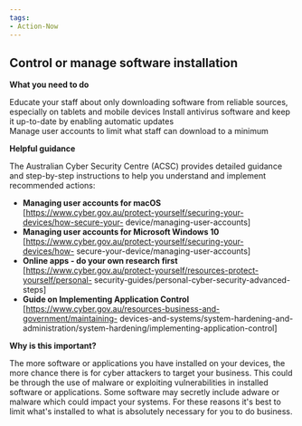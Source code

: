 ```yaml
---
tags:
- Action-Now 
---
```


## Control or manage software installation

**What you need to do**

Educate your staff about only downloading software from reliable sources, especially on tablets and mobile devices Install antivirus software and keep it up-to-date by enabling automatic updates  
Manage user accounts to limit what staff can download to a minimum

**Helpful guidance**

The Australian Cyber Security Centre (ACSC) provides detailed guidance and step-by-step instructions to help you understand and implement recommended actions:

- **Managing user accounts for macOS** [https://www.cyber.gov.au/protect-yourself/securing-your-devices/how-secure-your- device/managing-user-accounts]
- **Managing user accounts for Microsoft Windows 10** [https://www.cyber.gov.au/protect-yourself/securing-your-devices/how- secure-your-device/managing-user-accounts]
- **Online apps - do your own research first** [https://www.cyber.gov.au/protect-yourself/resources-protect-yourself/personal- security-guides/personal-cyber-security-advanced-steps]
- **Guide on Implementing Application Control** [https://www.cyber.gov.au/resources-business-and-government/maintaining- devices-and-systems/system-hardening-and-administration/system-hardening/implementing-application-control]

**Why is this important?**

The more software or applications you have installed on your devices, the more chance there is for cyber attackers to target your business. This could be through the use of malware or exploiting vulnerabilities in installed software or applications. Some software may secretly include adware or malware which could impact your systems. For these reasons it's best to limit what's installed to what is absolutely necessary for you to do business.